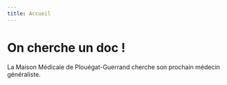 ```yaml
---
title: Accueil
---
```

# On cherche un doc !

La Maison Médicale de Plouégat-Guerrand cherche son prochain médecin généraliste.